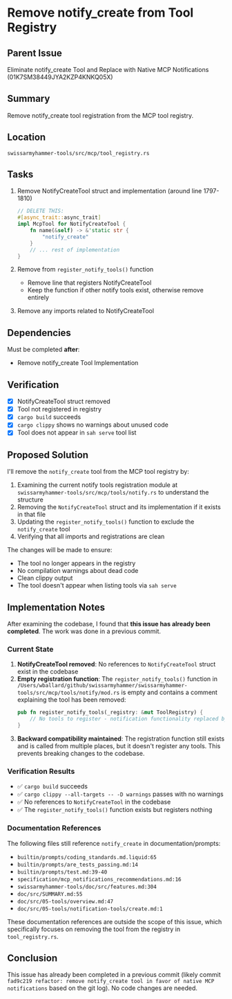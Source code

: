 # Remove notify_create from Tool Registry

## Parent Issue
Eliminate notify_create Tool and Replace with Native MCP Notifications (01K7SM38449JYA2KZP4KNKQ05X)

## Summary
Remove notify_create tool registration from the MCP tool registry.

## Location
`swissarmyhammer-tools/src/mcp/tool_registry.rs`

## Tasks

1. Remove NotifyCreateTool struct and implementation (around line 1797-1810)
   ```rust
   // DELETE THIS:
   #[async_trait::async_trait]
   impl McpTool for NotifyCreateTool {
       fn name(&self) -> &'static str {
           "notify_create"
       }
       // ... rest of implementation
   }
   ```

2. Remove from `register_notify_tools()` function
   - Remove line that registers NotifyCreateTool
   - Keep the function if other notify tools exist, otherwise remove entirely

3. Remove any imports related to NotifyCreateTool

## Dependencies

Must be completed **after**:
- Remove notify_create Tool Implementation

## Verification

- [x] NotifyCreateTool struct removed
- [x] Tool not registered in registry
- [x] `cargo build` succeeds
- [x] `cargo clippy` shows no warnings about unused code
- [x] Tool does not appear in `sah serve` tool list

## Proposed Solution

I'll remove the `notify_create` tool from the MCP tool registry by:

1. Examining the current notify tools registration module at `swissarmyhammer-tools/src/mcp/tools/notify.rs` to understand the structure
2. Removing the `NotifyCreateTool` struct and its implementation if it exists in that file
3. Updating the `register_notify_tools()` function to exclude the `notify_create` tool
4. Verifying that all imports and registrations are clean

The changes will be made to ensure:
- The tool no longer appears in the registry
- No compilation warnings about dead code
- Clean clippy output
- The tool doesn't appear when listing tools via `sah serve`

## Implementation Notes

After examining the codebase, I found that **this issue has already been completed**. The work was done in a previous commit.

### Current State

1. **NotifyCreateTool removed**: No references to `NotifyCreateTool` struct exist in the codebase
2. **Empty registration function**: The `register_notify_tools()` function in `/Users/wballard/github/swissarmyhammer/swissarmyhammer-tools/src/mcp/tools/notify/mod.rs` is empty and contains a comment explaining the tool has been removed:
   ```rust
   pub fn register_notify_tools(_registry: &mut ToolRegistry) {
       // No tools to register - notification functionality replaced by MCP progress notifications
   }
   ```
3. **Backward compatibility maintained**: The registration function still exists and is called from multiple places, but it doesn't register any tools. This prevents breaking changes to the codebase.

### Verification Results

- ✅ `cargo build` succeeds
- ✅ `cargo clippy --all-targets -- -D warnings` passes with no warnings
- ✅ No references to `NotifyCreateTool` in the codebase
- ✅ The `register_notify_tools()` function exists but registers nothing

### Documentation References

The following files still reference `notify_create` in documentation/prompts:
- `builtin/prompts/coding_standards.md.liquid:65`
- `builtin/prompts/are_tests_passing.md:14`
- `builtin/prompts/test.md:39-40`
- `specification/mcp_notifications_recommendations.md:16`
- `swissarmyhammer-tools/doc/src/features.md:304`
- `doc/src/SUMMARY.md:55`
- `doc/src/05-tools/overview.md:47`
- `doc/src/05-tools/notification-tools/create.md:1`

These documentation references are outside the scope of this issue, which specifically focuses on removing the tool from the registry in `tool_registry.rs`.

## Conclusion

This issue has already been completed in a previous commit (likely commit `fad9c219 refactor: remove notify_create tool in favor of native MCP notifications` based on the git log). No code changes are needed.

